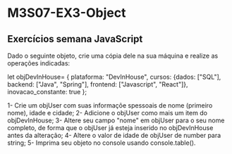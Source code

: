 # M3S07-EX3-Object

## Exercícios semana JavaScript

Dado o seguinte objeto, crie uma cópia dele na sua máquina e realize as operações indicadas:

let objDevInHouse= {
    plataforma: "DevInHouse",
    cursos: {dados: ["SQL"],
            backend: ["Java", "Spring"],
            frontend: ["Javascript", "React"]},
    inovacao_constante: true
};

1- Crie um objUser com suas informaçõe spessoais de nome (primeiro nome), idade e cidade;
2- Adicione o objUser como mais um item do objDevInHouse;
3- Altere seu campo "nome" em objUser para o seu nome completo, de forma que o objUser já esteja inserido no objDevInHouse antes da alteração;
4- Altere o valor de idade de objUser de number para string;
5- Imprima seu objeto no console usando console.table().